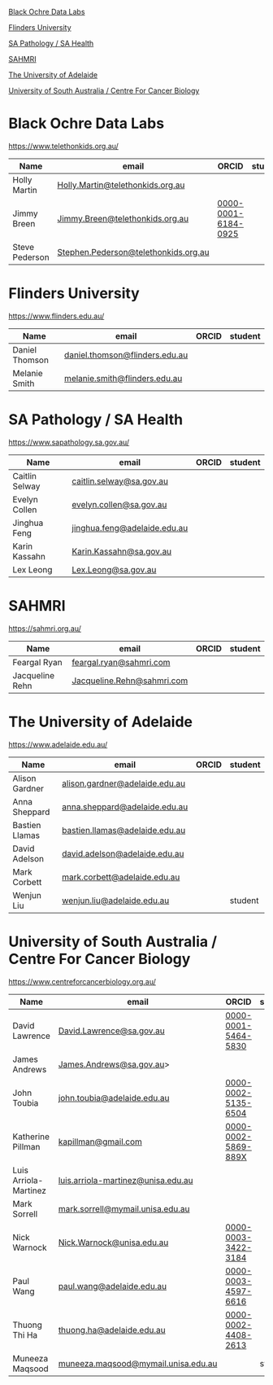 [Black Ochre Data Labs](#black-ochre-data-labs)

[Flinders University](#flinders-university)

[SA Pathology / SA Health](#sa-pathology--sa-health)

[SAHMRI](#sahmri)

[The University of Adelaide](#the-university-of-adelaide)

[University of South Australia / Centre For Cancer Biology](#university-of-south-australia--centre-for-cancer-biology)


# Black Ochre Data Labs

https://www.telethonkids.org.au/

|  **Name**  |  **email**  |  **ORCID**  |  **student**  |
|------------|-------------|-------------|---------------|
| Holly Martin | Holly.Martin@telethonkids.org.au |  |  |
| Jimmy Breen | Jimmy.Breen@telethonkids.org.au | [0000-0001-6184-0925](https://orcid.org/0000-0001-6184-0925) |  |
| Steve Pederson | Stephen.Pederson@telethonkids.org.au |  |  |

# Flinders University

https://www.flinders.edu.au/

|  **Name**  |  **email**  |  **ORCID**  |  **student**  |
|------------|-------------|-------------|---------------|
| Daniel Thomson | daniel.thomson@flinders.edu.au |  |  |
| Melanie Smith | melanie.smith@flinders.edu.au |  |  |

# SA Pathology / SA Health

https://www.sapathology.sa.gov.au/

|  **Name**  |  **email**  |  **ORCID**  |  **student**  |
|------------|-------------|-------------|---------------|
| Caitlin Selway | caitlin.selway@sa.gov.au |  |  |
| Evelyn Collen | evelyn.collen@sa.gov.au |  |  |
| Jinghua Feng | jinghua.feng@adelaide.edu.au |  |  |
| Karin Kassahn | Karin.Kassahn@sa.gov.au |  |  |
| Lex Leong | Lex.Leong@sa.gov.au |  |  |

# SAHMRI

https://sahmri.org.au/

|  **Name**  |  **email**  |  **ORCID**  |  **student**  |
|------------|-------------|-------------|---------------|
| Feargal Ryan | feargal.ryan@sahmri.com |  |  |
| Jacqueline Rehn | Jacqueline.Rehn@sahmri.com |  |  |

# The University of Adelaide

https://www.adelaide.edu.au/

|  **Name**  |  **email**  |  **ORCID**  |  **student**  |
|------------|-------------|-------------|---------------|
| Alison Gardner | alison.gardner@adelaide.edu.au |  |  |
| Anna Sheppard | anna.sheppard@adelaide.edu.au |  |  |
| Bastien Llamas | bastien.llamas@adelaide.edu.au |  |  |
| David Adelson | david.adelson@adelaide.edu.au |  |  |
| Mark Corbett | mark.corbett@adelaide.edu.au |  |  |
| Wenjun Liu | wenjun.liu@adelaide.edu.au |  | student |

# University of South Australia / Centre For Cancer Biology

https://www.centreforcancerbiology.org.au/

|  **Name**  |  **email**  |  **ORCID**  |  **student**  |
|------------|-------------|-------------|---------------|
| David Lawrence | David.Lawrence@sa.gov.au | [0000-0001-5464-5830](https://orcid.org/0000-0001-5464-5830) |  |
| James Andrews | James.Andrews@sa.gov.au> |  |  |
| John Toubia | john.toubia@adelaide.edu.au | [0000-0002-5135-6504](https://orcid.org/0000-0002-5135-6504) |  |
| Katherine Pillman | kapillman@gmail.com | [0000-0002-5869-889X](https://orcid.org/0000-0002-5869-889X) |  |
| Luis Arriola-Martinez | luis.arriola-martinez@unisa.edu.au |  |  |
| Mark Sorrell | mark.sorrell@mymail.unisa.edu.au |  |  |
| Nick Warnock | Nick.Warnock@unisa.edu.au | [0000-0003-3422-3184](https://orcid.org/0000-0003-3422-3184) |  |
| Paul Wang | paul.wang@adelaide.edu.au | [0000-0003-4597-6616](https://orcid.org/0000-0003-4597-6616) |  |
| Thuong Thi Ha | thuong.ha@adelaide.edu.au | [0000-0002-4408-2613](https://orcid.org/0000-0002-4408-2613) |  |
| Muneeza Maqsood | muneeza.maqsood@mymail.unisa.edu.au |  | student |

